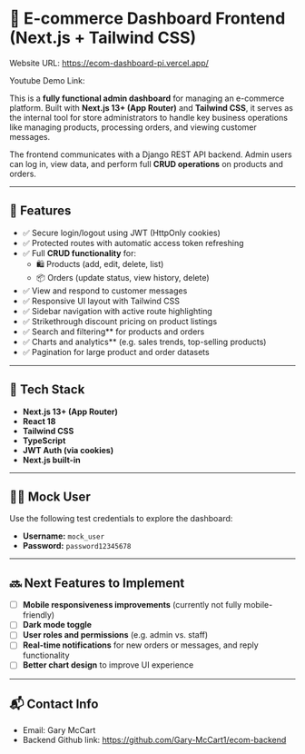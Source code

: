 # 🧾 E-commerce Dashboard Frontend (Next.js + Tailwind CSS)

Website URL: https://ecom-dashboard-pi.vercel.app/

Youtube Demo Link: 

This is a **fully functional admin dashboard** for managing an e-commerce platform. Built with **Next.js 13+ (App Router)** and **Tailwind CSS**, it serves as the internal tool for store administrators to handle key business operations like managing products, processing orders, and viewing customer messages.

The frontend communicates with a Django REST API backend. Admin users can log in, view data, and perform full **CRUD operations** on products and orders.

---

## 🚀 Features

- ✅ Secure login/logout using JWT (HttpOnly cookies)  
- ✅ Protected routes with automatic access token refreshing  
- ✅ Full **CRUD functionality** for:
  - 🛍️ Products (add, edit, delete, list)
  - 📦 Orders (update status, view history, delete)  
- ✅ View and respond to customer messages  
- ✅ Responsive UI layout with Tailwind CSS  
- ✅ Sidebar navigation with active route highlighting  
- ✅ Strikethrough discount pricing on product listings
- ✅ Search and filtering** for products and orders
- ✅ Charts and analytics** (e.g. sales trends, top-selling products)
- ✅ Pagination for large product and order datasets

---

## 🧱 Tech Stack

- **Next.js 13+ (App Router)**  
- **React 18**  
- **Tailwind CSS**  
- **TypeScript**  
- **JWT Auth (via cookies)**  
- **Next.js built-in**

---

## 👨‍💻 Mock User

Use the following test credentials to explore the dashboard:

- **Username:** `mock_user`  
- **Password:** `password12345678`

---

## 🔜 Next Features to Implement

- [ ] **Mobile responsiveness improvements** (currently not fully mobile-friendly)  
- [ ] **Dark mode toggle**  
- [ ] **User roles and permissions** (e.g. admin vs. staff)  
- [ ] **Real-time notifications** for new orders or messages, and reply functionality
- [ ] **Better chart design** to improve UI experience

---

## 📬 Contact Info
- Email: Gary McCart
- Backend Github link: https://github.com/Gary-McCart1/ecom-backend
